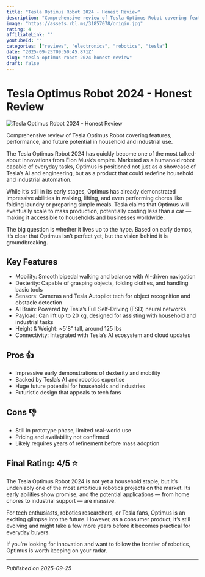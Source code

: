 ```yaml
---
title: "Tesla Optimus Robot 2024 - Honest Review"
description: "Comprehensive review of Tesla Optimus Robot covering features, performance, and future potential in household and industrial use."
image: "https://assets.rbl.ms/31857078/origin.jpg"
rating: 4
affiliateLink: ""
youtubeId: ""
categories: ["reviews", "electronics", "robotics", "tesla"]
date: "2025-09-25T09:50:45.871Z"
slug: "tesla-optimus-robot-2024-honest-review"
draft: false
---
```


# Tesla Optimus Robot 2024 - Honest Review

![Tesla Optimus Robot 2024 - Honest Review](https://assets.rbl.ms/31857078/origin.jpg)

 Comprehensive review of Tesla Optimus Robot covering features, performance, and future potential in household and industrial use.

The Tesla Optimus Robot 2024 has quickly become one of the most talked-about innovations from Elon Musk’s empire. Marketed as a humanoid robot capable of everyday tasks, Optimus is positioned not just as a showcase of Tesla’s AI and engineering, but as a product that could redefine household and industrial automation.

While it’s still in its early stages, Optimus has already demonstrated impressive abilities in walking, lifting, and even performing chores like folding laundry or preparing simple meals. Tesla claims that Optimus will eventually scale to mass production, potentially costing less than a car — making it accessible to households and businesses worldwide.

The big question is whether it lives up to the hype. Based on early demos, it’s clear that Optimus isn’t perfect yet, but the vision behind it is groundbreaking.


## Key Features

- Mobility: Smooth bipedal walking and balance with AI-driven navigation
- Dexterity: Capable of grasping objects, folding clothes, and handling basic tools
- Sensors: Cameras and Tesla Autopilot tech for object recognition and obstacle detection
- AI Brain: Powered by Tesla’s Full Self-Driving (FSD) neural networks
- Payload: Can lift up to 20 kg, designed for assisting with household and industrial tasks
- Height & Weight: ~5'8" tall, around 125 lbs
- Connectivity: Integrated with Tesla’s AI ecosystem and cloud updates



## Pros 👍

- Impressive early demonstrations of dexterity and mobility
- Backed by Tesla’s AI and robotics expertise
- Huge future potential for households and industries
- Futuristic design that appeals to tech fans



## Cons 👎

- Still in prototype phase, limited real-world use
- Pricing and availability not confirmed
- Likely requires years of refinement before mass adoption


## Final Rating: 4/5 ⭐

The Tesla Optimus Robot 2024 is not yet a household staple, but it’s undeniably one of the most ambitious robotics projects on the market. Its early abilities show promise, and the potential applications — from home chores to industrial support — are massive.

For tech enthusiasts, robotics researchers, or Tesla fans, Optimus is an exciting glimpse into the future. However, as a consumer product, it’s still evolving and might take a few more years before it becomes practical for everyday buyers.

If you’re looking for innovation and want to follow the frontier of robotics, Optimus is worth keeping on your radar.



---

*Published on 2025-09-25*
